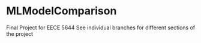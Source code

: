 # MLModelComparison
Final Project for EECE 5644
See individual branches for different sections of the project
